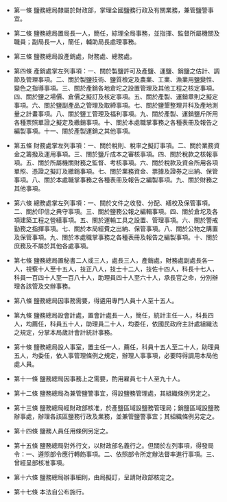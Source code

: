 * 第一條 鹽務總局隸屬於財政部，掌理全國鹽務行政及有關業務，兼管鹽警事宜。

* 第二條 鹽務總局置局長一人，簡任，綜理全局事務，並指揮、監督所屬機關及職員；副局長一人，簡任，輔助局長處理事務。

* 第三條 鹽務總局設產銷處，財務處、總務處。

* 第四條 產銷處掌左列事項：一、關於製鹽許可及產鹽、運鹽、銷鹽之估計、調節及管理事項。二、關於製鹽技術、鹽質檢定及農業、工業、漁業用鹽變性、變色之指導事項。三、關於產銷各地倉坨之設置管理及其他工程之核定事項。四、關於鹽之場價、倉價之擬訂及核定事項。五、關於產製、運銷章則之擬定事項。六、關於鹽副產品之管理及取締事項。七、關於鹽墾整理井科及產地測量之計畫事項。八、關於鹽工管理及福利事項。九、關於產製、運銷鹽斤所用各種票照單證之擬定及繳銷事項。十、關於本處職掌事務之各種表冊及報告之編製事項。十一、關於產製運銷之其他事項。

* 第五條 財務處掌左列事項：一、關於稅則、稅率之擬訂事項。二、關於業務資金之籌撥及運用事項。三、關於鹽斤成本之審核事項。四、關於稅款之核報事項。五、關於所屬機關財務之監督、考核事項。六、關於稅款及資金所用各項單照、憑證之擬訂及繳銷事項。七、關於業務資金、票據及證券之出納、保管事項。八、關於本處職掌事務之各種表冊及報告之編製事項。九、關於財務之其他事項。

* 第六條 總務處掌左列事項：一、關於文件之收發、分配、繕校及保管事項。二、關於印信之典守事項。三、關於鹽務公報之編輯事項。四、關於倉坨及各項建築工程之營繕事項。五、關於運輸工具之設置、管理事項。六、關於警戒勤務之指揮事項。七、關於本局經費之出納、保管事項。八、關於公物之購置及保管事項。九、關於本處職掌事務之各種表冊及報告之編製事項。十、關於庶務及不屬於其他各處事項。

* 第七條 鹽務總局置秘書二人或三人，處長三人，產銷處，財務處副處長各一人，視察十人至十五人，技正八人，技士十二人，技佐十四人，科長十七人，科員一百四十人至一百八十人，助理員四十人至六十人，承長官之命，分別辦理各該管及交辦事務。

* 第八條 鹽務總局因事務需要，得遴用專門人員十人至十五人。

* 第九條 鹽務總局設會計處，置會計處長一人，簡任，統計主任一人，科長四人，均薦任，科員五十人，助理員二十人，均委任，依國民政府主計處組織法之規定，分掌本局歲計會計統計事務。

* 第十條 鹽務總局設人事室，置主任一人，薦任，科員十五人至二十人，助理員五人，均委任，依人事管理條例之規定，辦理人事事項，必要時得調用本局他處人員。

* 第十一條 鹽務總局因事務上之需要，酌用雇員七十人至九十人。

* 第十二條 鹽務總局為兼管鹽警事宜，得設鹽務管理處，其組織條例另定之。

* 第十三條 鹽務總局經財政部核准，於產鹽區域設鹽務管理局；銷鹽區域設鹽務辦事處，辦理各該區鹽務行政及業務，並兼管鹽警事宜；其組織條例另定之。

* 第十四條 鹽務人員任用條例另定之。

* 第十五條 鹽務總局對外行文，以財政部名義行之。但關於左列事項，得發局令：一、遵照部令應行轉飭事項。二、依照部令所定辦法督率進行事項。三、曾經呈部核准事項。

* 第十六條 鹽務總局辦事細則，由局擬訂，呈請財政部核定之。

* 第十七條 本法自公布施行。


